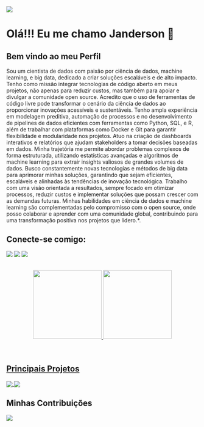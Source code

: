 <img src="https://i.imgur.com/W1ZZjnE.jpg"/>

# Olá!!! Eu me chamo Janderson 👋 
## Bem vindo ao meu Perfil
Sou um cientista de dados com paixão por ciência de dados, machine learning, e big data, dedicado a criar soluções escaláveis e de alto impacto. Tenho como missão integrar tecnologias de código aberto em meus projetos, não apenas para reduzir custos, mas também para apoiar e divulgar a comunidade open source. Acredito que o uso de ferramentas de código livre pode transformar o cenário da ciência de dados ao proporcionar inovações acessíveis e sustentáveis.
Tenho ampla experiência em modelagem preditiva, automação de processos e no desenvolvimento de pipelines de dados eficientes com ferramentas como Python, SQL, e R, além de trabalhar com plataformas como Docker e Git para garantir flexibilidade e modularidade nos projetos. Atuo na criação de dashboards interativos e relatórios que ajudam stakeholders a tomar decisões baseadas em dados.
Minha trajetória me permite abordar problemas complexos de forma estruturada, utilizando estatísticas avançadas e algoritmos de machine learning para extrair insights valiosos de grandes volumes de dados. Busco constantemente novas tecnologias e métodos de big data para aprimorar minhas soluções, garantindo que sejam eficientes, escaláveis e alinhadas às tendências de inovação tecnológica.
Trabalho com uma visão orientada a resultados, sempre focado em otimizar processos, reduzir custos e implementar soluções que possam crescer com as demandas futuras. Minhas habilidades em ciência de dados e machine learning são complementadas pelo compromisso com o open source, onde posso colaborar e aprender com uma comunidade global, contribuindo para uma transformação positiva nos projetos que lidero.*.
## Conecte-se comigo:
   <a href="https://www.linkedin.com/in/janderson-abreu-1b4466106/" target="_blank"><img src="https://img.shields.io/badge/-LinkedIn-%230077B5?style=for-the-badge&logo=linkedin&logoColor=white" target="_blank"></a> 
   <a href="https://discord.gg/janderson1719" target="83Rfl#3843"><img src="https://img.shields.io/badge/Discord-7289DA?style=for-the-badge&logo=discord&logoColor=white" target="_blank"></a> 
    <a href = "mailto:jba1719@gmail.com"><img src="https://img.shields.io/badge/-Gmail-%23333?style=for-the-badge&logo=gmail&logoColor=white" target="_blank"></a>
</div>
<br>
<div align="center">
  <a href="https://github.com/Jandersolutions">
  <img height="180em" src="https://github-readme-stats.vercel.app/api?username=Jandersolutions&show_icons=true&theme=dracula&include_all_commits=true&count_private=true"/>
  <img height="180em" src="https://github-readme-stats.vercel.app/api/top-langs/?username=Jandersolutions&layout=compact&langs_count=7&theme=dracula"/>
</div>

<br>
<br>

## Principais Projetos
<a href="https://github.com/Jandersolutions/DataScience">
  <img align="center" src="https://github-readme-stats.vercel.app/api/pin/?username=Jandersolutions&theme=dracula&repo=DataScience" />
</a>
<a href="https://github.com/Jandersolutions/dio-lab-open-source">
  <img align="center" src="https://github-readme-stats.vercel.app/api/pin/?username=Jandersolutions&theme=dracula&repo=dio-lab-open-source" />
</a>
    

## Minhas Contribuições
<a href="https://github.com/Jandersolutions/dio-lab-open-source">
  <img align="center" src="https://github-readme-stats.vercel.app/api/pin/?username=Jandersolutions&theme=dracula&repo=dio-lab-open-source" />
</a>
